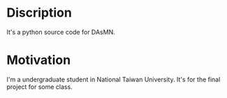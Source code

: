 # Discription
It's a python source code for DAsMN.
# Motivation
I'm a undergraduate student in National Taiwan University. It's for the final project for some class.

